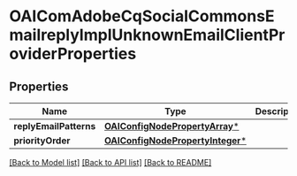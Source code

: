 # OAIComAdobeCqSocialCommonsEmailreplyImplUnknownEmailClientProviderProperties

## Properties
Name | Type | Description | Notes
------------ | ------------- | ------------- | -------------
**replyEmailPatterns** | [**OAIConfigNodePropertyArray***](OAIConfigNodePropertyArray.md) |  | [optional] 
**priorityOrder** | [**OAIConfigNodePropertyInteger***](OAIConfigNodePropertyInteger.md) |  | [optional] 

[[Back to Model list]](../README.md#documentation-for-models) [[Back to API list]](../README.md#documentation-for-api-endpoints) [[Back to README]](../README.md)


